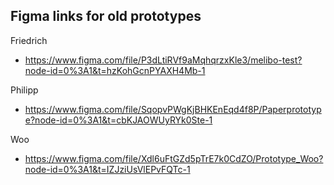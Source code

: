 ## Figma links for old prototypes

Friedrich
- https://www.figma.com/file/P3dLtiRVf9aMqhqrzxKle3/melibo-test?node-id=0%3A1&t=hzKohGcnPYAXH4Mb-1

Philipp
- https://www.figma.com/file/SqopvPWgKjBHKEnEqd4f8P/Paperprototype?node-id=0%3A1&t=cbKJAOWUyRYk0Ste-1

Woo
- https://www.figma.com/file/Xdl6uFtGZd5pTrE7k0CdZO/Prototype_Woo?node-id=0%3A1&t=IZJziUsVlEPvFQTc-1

